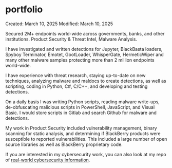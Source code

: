 # portfolio

Created: March 10, 2025
Modified: March 10, 2025



Secured 2M+ endpoints world-wide across governments, banks, and other institutions. Product Security & Threat Intel, Malware Analysis.

I have investigated and written detections for Jupyter, BlackBasta loaders, Spyboy Terminator, Emotet, GootLoader, WhisperGate, HermeticWiper and many other malware samples protecting more than 2 million endpoints world-wide.

I have experience with threat research, staying up-to-date on new techniques, analyzing malware and maldocs to create detections, as well as scripting, coding in Python, C#, C/C++, and developing and testing detections.

On a daily basis I was writing Python scripts, reading malware write-ups, de-obfuscating malicious scripts in PowerShell, JavaScript, and Visual Basic. I would store scripts in Gitlab and search Github for malware and detections.

My work in Product Security included vulnerability management, binary scanning for static analysis, and determining if BlackBerry products were susceptible to reported vulnerabilities. This included a large number of open source libraries as well as BlackBerry proprietary code.

If you are interested in my cybersecurity work, you can also look at my repo of [real-world cybersecurity information](https://github.com/rickhenderson/real-world-cybersecurity).
